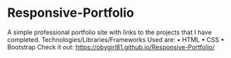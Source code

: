 # Responsive-Portfolio

A simple professional portfolio site with links to the projects that I have completed.
Technologies/Libraries/Frameworks Used are:
•	HTML
•	CSS
•	Bootstrap
Check it out: https://obygirl81.github.io/Responsive-Portfolio/

